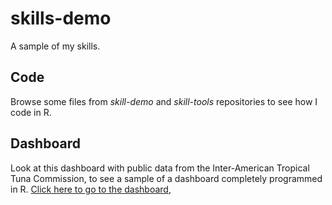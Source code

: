 # skills-demo
A sample of my skills.

## Code
Browse some files from *skill-demo* and *skill-tools* repositories to see how I code in R.

## Dashboard
Look at this dashboard with public data from the Inter-American Tropical Tuna Commission, to see a sample of a dashboard completely programmed in R. [Click here to go to the dashboard](https://dawidh15.shinyapps.io/iattc_pd_dashboard/?_ga=2.45677346.769471534.1665762656-686094112.1657561177),